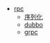* [rpc](./README.md)
  * [序列化](./1.序列化.md)
  * [dubbo](./dubbo/README.md)
  * [grpc](./grpc/README.md)